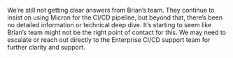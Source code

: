 We’re still not getting clear answers from Brian’s team. They continue to insist on using Micron for the CI/CD pipeline, but beyond that, there’s been no detailed information or technical deep dive. It’s starting to seem like Brian’s team might not be the right point of contact for this. We may need to escalate or reach out directly to the Enterprise CI/CD support team for further clarity and support.
